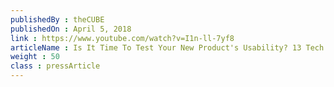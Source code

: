 ```yaml
---
publishedBy : theCUBE
publishedOn : April 5, 2018
link : https://www.youtube.com/watch?v=I1n-ll-7yf8
articleName : Is It Time To Test Your New Product's Usability? 13 Tech Experts Weigh In
weight : 50 
class : pressArticle
---
```

